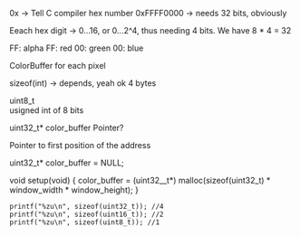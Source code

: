 0x -> Tell C compiler hex number
0xFFFF0000 -> needs 32 bits, obviously

Eeach hex digit -> 0...16, or 0...2^4,
thus needing 4 bits.
We have 8 * 4 = 32
 
FF: alpha
FF: red
00: green
00: blue

ColorBuffer for each pixel

sizeof(int) -> depends, yeah ok 4 bytes

uint8_t  
usigned int of 8 bits

uint32_t* color_buffer 
Pointer?

Pointer to first position of the address

uint32_t* color_buffer = NULL;

void setup(void) {
    color_buffer = (uint32__t*) malloc(sizeof(uint32_t) * window_width * window_height); 
}

    printf("%zu\n", sizeof(uint32_t)); //4
    printf("%zu\n", sizeof(uint16_t)); //2
    printf("%zu\n", sizeof(uint8_t)); //1